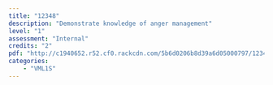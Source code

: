 ```yaml
---
title: "12348"
description: "Demonstrate knowledge of anger management"
level: "1"
assessment: "Internal"
credits: "2"
pdf: "http://c1940652.r52.cf0.rackcdn.com/5b6d0206b8d39a6d05000797/12348.pdf"
categories:
    - "VML1S"
---
```

